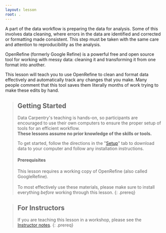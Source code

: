 ```yaml
---
layout: lesson
root: .
---
```


A part of the data workflow is preparing the data for analysis. Some of this
involves data cleaning, where errors in the data are identified and corrected 
or formatting
made consistent. This step must be taken with the same care and attention
to reproducibility as the analysis.

OpenRefine (formerly Google Refine) is a powerful free and open source tool 
for working with messy 
data: cleaning it and transforming it from one format into another.

This lesson will teach you to use OpenRefine to clean and format
data effectively and automatically track any changes that you make. Many people comment
that this tool saves them literally months of work trying to make these
edits by hand.


> ## Getting Started
>
> Data Carpentry's teaching is hands-on, so participants are encouraged to use
> their own computers to ensure the proper setup of tools for an efficient 
> workflow. <br>**These lessons assume no prior knowledge of the skills or tools.**
>
> To get started, follow the directions in the "[Setup](setup.html)" tab to 
> download data to your computer and follow any installation instructions.
>
> #### Prerequisites
>
> This lesson requires a working copy of OpenRefine (also called 
> GoogleRefine).    
> <br>To most effectively use these materials, please make sure to install 
> everything *before* working through this lesson.
{: .prereq}

> ## For Instructors
> If you are teaching this lesson in a workshop, please see the 
> [Instructor notes](guide/index.html).
{: .prereq}

